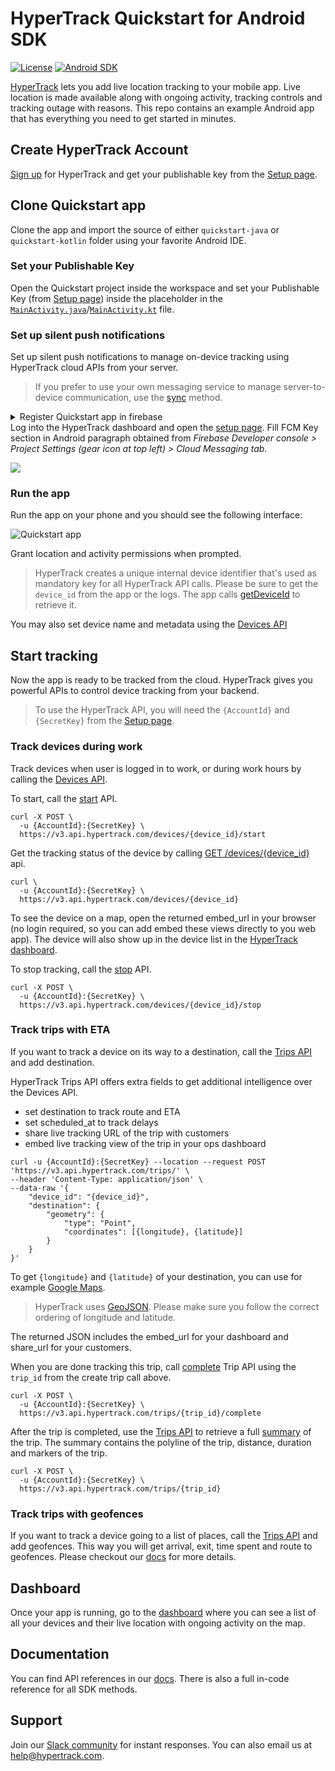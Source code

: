 # HyperTrack Quickstart for Android SDK

[![License](https://img.shields.io/github/license/hypertrack/quickstart-android?color=orange)](./LICENSE)
[![Android SDK](https://img.shields.io/badge/Android%20SDK-6.3.0-brightgreen.svg)](https://github.com/hypertrack/sdk-android)

[HyperTrack](https://www.hypertrack.com) lets you add live location tracking to your mobile app.
Live location is made available along with ongoing activity, tracking controls and tracking outage with reasons.
This repo contains an example Android app that has everything you need to get started in minutes.

## Create HyperTrack Account

[Sign up](https://dashboard.hypertrack.com/signup) for HyperTrack and 
get your publishable key from the [Setup page](https://dashboard.hypertrack.com/setup).

## Clone Quickstart app

Clone the app and import the source of either `quickstart-java` or `quickstart-kotlin` folder using your favorite Android IDE.

### Set your Publishable Key

Open the Quickstart project inside the workspace and set your Publishable Key (from [Setup page](https://dashboard.hypertrack.com/setup)) inside the placeholder
in the [`MainActivity.java`](https://github.com/hypertrack/quickstart-android/blob/9491b1fc8d8a0d4af8339552257cfda5917bda27/quickstart-java/app/src/main/java/com/hypertrack/quickstart/MainActivity.java#L16)/[`MainActivity.kt`](https://github.com/hypertrack/quickstart-android/blob/9491b1fc8d8a0d4af8339552257cfda5917bda27/quickstart-kotlin/app/src/main/java/com/hypertrack/quickstart/MainActivity.kt#L89) file.

### Set up silent push notifications

Set up silent push notifications to manage on-device tracking using HyperTrack cloud APIs from your server.

> If you prefer to use your own messaging service to manage server-to-device communication, use the [sync](https://hypertrack.github.io/sdk-android-hidden/javadoc/latest/com/hypertrack/sdk/HyperTrack.html#syncDeviceSettings--) method.

<details>
  <summary>Register Quickstart app in firebase</summary>
  <br/>
  <p>1. Goto <a href="https://console.firebase.google.com/">Firebase Console</a> and create test project (or you can reuse existing one)</p>
  <img src="Images/add-app-to-test-project.png"/>
  <p>2. Register new Android application using <code>com.hypertrack.quickstart.android.github</code> package name.</p>
  <img src="Images/register-quickstart-app.png"/>
  <p>3. Download <code>google-services.json</code> file and copy it to <code>/quickstart-java/app</code> or <code>/quickstart-kotlin/app/</code> folder.</p>
  <img src="Images/download-google-services-json.png"/>

</details>
Log into the HyperTrack dashboard and open the <a href="https://dashboard.hypertrack.com/setup#server_device_communication">setup page</a>.
Fill FCM Key section in Android paragraph obtained from <i>Firebase Developer console > Project Settings (gear icon at top left) > Cloud Messaging tab.</i></p>
<img src="Images/copy-server-key.png"/>

### Run the app

Run the app on your phone and you should see the following interface:

![Quickstart app](Images/On_Device.png)

Grant location and activity permissions when prompted.

> HyperTrack creates a unique internal device identifier that's used as mandatory key for all HyperTrack API calls.
> Please be sure to get the `device_id` from the app or the logs. The app calls
> [getDeviceId](https://hypertrack.com/docs/references/#references-sdks-android-get-device-id) to retrieve it.

You may also set device name and metadata using the [Devices API](https://hypertrack.com/docs/references/#references-apis-devices-set-device-name-and-metadata)

## Start tracking

Now the app is ready to be tracked from the cloud. HyperTrack gives you powerful APIs
to control device tracking from your backend.

> To use the HyperTrack API, you will need the `{AccountId}` and `{SecretKey}` from the [Setup page](https://dashboard.hypertrack.com/setup).

### Track devices during work

Track devices when user is logged in to work, or during work hours by calling the 
[Devices API](https://hypertrack.com/docs/references/#references-apis-devices).

To start, call the [start](https://hypertrack.com/docs/references/#references-apis-devices-start-tracking) API.

```
curl -X POST \
  -u {AccountId}:{SecretKey} \
  https://v3.api.hypertrack.com/devices/{device_id}/start
```


Get the tracking status of the device by calling
[GET /devices/{device_id}](https://hypertrack.com/docs/references/#references-apis-devices-get-device-location-and-status) api.

```
curl \
  -u {AccountId}:{SecretKey} \
  https://v3.api.hypertrack.com/devices/{device_id}
```

To see the device on a map, open the returned embed_url in your browser (no login required, so you can add embed these views directly to you web app).
The device will also show up in the device list in the [HyperTrack dashboard](https://dashboard.hypertrack.com/).

To stop tracking, call the [stop](https://hypertrack.com/docs/references/#references-apis-devices-stop-tracking) API.

```
curl -X POST \
  -u {AccountId}:{SecretKey} \
  https://v3.api.hypertrack.com/devices/{device_id}/stop
```

### Track trips with ETA

If you want to track a device on its way to a destination, call the [Trips API](https://hypertrack.com/docs/references/#references-apis-trips-start-trip)
and add destination.

HyperTrack Trips API offers extra fields to get additional intelligence over the Devices API.
* set destination to track route and ETA
* set scheduled_at to track delays
* share live tracking URL of the trip with customers 
* embed live tracking view of the trip in your ops dashboard 

```curl
curl -u {AccountId}:{SecretKey} --location --request POST 'https://v3.api.hypertrack.com/trips/' \
--header 'Content-Type: application/json' \
--data-raw '{
    "device_id": "{device_id}",
    "destination": {
        "geometry": {
            "type": "Point",
            "coordinates": [{longitude}, {latitude}]
        }
    }
}'
```

To get `{longitude}` and `{latitude}` of your destination, you can use for example [Google Maps](https://support.google.com/maps/answer/18539?co=GENIE.Platform%3DDesktop&hl=en).

> HyperTrack uses [GeoJSON](https://en.wikipedia.org/wiki/GeoJSON). Please make sure you follow the correct ordering of longitude and latitude.

The returned JSON includes the embed_url for your dashboard and share_url for your customers.

When you are done tracking this trip, call [complete](https://docs.hypertrack.com/#references-apis-trips-post-trips-trip_id-complete) Trip API using the `trip_id` from the create trip call above.
```
curl -X POST \
  -u {AccountId}:{SecretKey} \
  https://v3.api.hypertrack.com/trips/{trip_id}/complete
```

After the trip is completed, use the [Trips API](https://hypertrack.com/docs/references/#references-apis-trips-complete-trip) to
retrieve a full [summary](https://hypertrack.com/docs/references/#references-apis-trips-get-trip-summary) of the trip.
The summary contains the polyline of the trip, distance, duration and markers of the trip.

```
curl -X POST \
  -u {AccountId}:{SecretKey} \
  https://v3.api.hypertrack.com/trips/{trip_id}
```
 

### Track trips with geofences

If you want to track a device going to a list of places, call the [Trips API](https://hypertrack.com/docs/references/#references-apis-trips-start-trip-with-geofences)
and add geofences. This way you will get arrival, exit, time spent and route to geofences. Please checkout our [docs](https://hypertrack.com/docs/references/#references-apis-trips) for more details.

## Dashboard

Once your app is running, go to the [dashboard](https://dashboard.hypertrack.com/devices) where you can see a list of all your devices and their live location with ongoing activity on the map.

## Documentation

You can find API references in our [docs](https://hypertrack.com/docs/references/#references-sdks-android). There is also a full in-code reference for all SDK methods.

## Support
Join our [Slack community](https://join.slack.com/t/hypertracksupport/shared_invite/enQtNDA0MDYxMzY1MDMxLTdmNDQ1ZDA1MTQxOTU2NTgwZTNiMzUyZDk0OThlMmJkNmE0ZGI2NGY2ZGRhYjY0Yzc0NTJlZWY2ZmE5ZTA2NjI) for instant responses. You can also email us at help@hypertrack.com.
